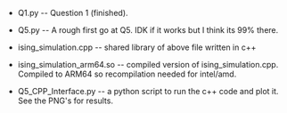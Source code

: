 * Q1.py -- Question 1 (finished).  

* Q5.py -- A rough first go at Q5. IDK if it works but I think its 99% there.  

* ising_simulation.cpp -- shared library of above file written in c++  
* ising_simulation_arm64.so -- compiled version of ising_simulation.cpp.  Compiled to ARM64 so recompilation needed for intel/amd.  
* Q5_CPP_Interface.py -- a python script to run the c++ code and plot it. See the PNG's for results.  
